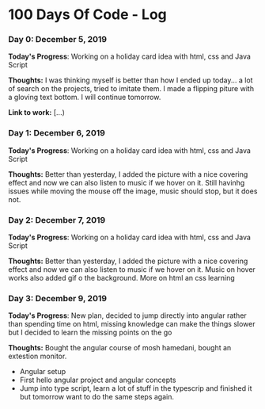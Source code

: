 # 100 Days Of Code - Log

### Day 0: December 5, 2019

**Today's Progress**: Working on a holiday card idea with html, css and Java Script

**Thoughts:** I was thinking myself is better than how I ended up today...
a lot of search on the projects, tried to imitate them. I made a flipping piture with a gloving
text bottom. I will continue tomorrow.

**Link to work:** [...)

### Day 1: December 6, 2019

**Today's Progress**: Working on a holiday card idea with html, css and Java Script

**Thoughts:** Better than yesterday, I added the picture with a nice covering effect and now we can also listen to music if we hover on it. Still havinhg issues while moving the mouse off the image, music should stop, but it does not.

### Day 2: December 7, 2019

**Today's Progress**: Working on a holiday card idea with html, css and Java Script

**Thoughts:** Better than yesterday, I added the picture with a nice covering effect and now we can also listen to music if we hover on it. Music on hover works also added gif o the background. More on html an css learning

### Day 3: December 9, 2019

**Today's Progress**: New plan, decided to jump directly into angular rather than spending time on html, missing knowledge can
make the things slower but I decided to learn the missing points on the go

**Thoughts:** Bought the angular course of mosh hamedani, bought an extestion monitor.

- Angular setup
- First hello angular project and angular concepts
- Jump into type script, learn a lot of stuff in the typescrip and finished it but tomorrow want to do the same steps again.
